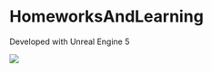 # HomeworksAndLearning

Developed with Unreal Engine 5

<img src="C:\Users\KIJO\Downloads\image.png" />

